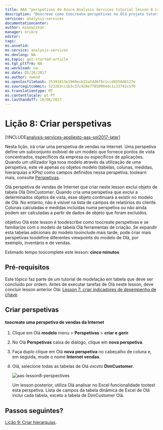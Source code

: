 ```yaml
---
title: AAA "perspetivas do Azure Analysis Services tutorial lesson 8 criar | Microsoft Docs"
description: "Descreve como toocreate perspetivas no Olá projeto tutorial Azure Analysis Services."
services: analysis-services
documentationcenter: 
author: minewiskan
manager: erikre
editor: 
tags: 
ms.assetid: 
ms.service: analysis-services
ms.devlang: NA
ms.topic: get-started-article
ms.tgt_pltfrm: NA
ms.workload: na
ms.date: 05/26/2017
ms.author: owend
ms.openlocfilehash: 25391813e1969ecb22af4d6f9c1ccd8358d812fe
ms.sourcegitcommit: 523283cc1b3c37c428e77850964dc1c33742c5f0
ms.translationtype: MT
ms.contentlocale: pt-PT
ms.lasthandoff: 10/06/2017
---
```

# <a name="lesson-8-create-perspectives"></a>Lição 8: Criar perspetivas

[!INCLUDE[analysis-services-appliesto-aas-sql2017-later](../../../includes/analysis-services-appliesto-aas-sql2017-later.md)]

Nesta lição, irá criar uma perspetiva de vendas na Internet. Uma perspetiva define um subconjunto exibível de um modelo que fornece pontos de vista concentrados, específicos da empresa ou específicos de aplicações. Quando um utilizador liga tooa modelo através da utilização de uma perspetiva, este vê apenas os objetos modelo (tabelas, colunas, medidas, hierarquias e KPIs) como campos definidos nessa perspetiva. toolearn mais, consulte [Perspetivas](https://docs.microsoft.com/sql/analysis-services/tabular-models/perspectives-ssas-tabular).
  
Olá perspetiva de vendas de Internet que criar neste lesson exclui objeto de tabela Olá DimCustomer. Quando cria uma perspetiva que exclui a determinados objetos de vista, esse objeto continuará a existir no modelo de Olá. No entanto, não é visível na lista de campos de relatórios do cliente. Colunas calculadas e medidas incluídas numa perspetiva ou não ainda podem ser calculadas a partir de dados de objeto que foram excluídos.  
  
objetivo Olá este lesson é toodescribe como toocreate perspetivas e se familiarize com o modelo de tabela Olá ferramentas de criação. Se expandir esta tabelas adicionais do modelo tooinclude mais tarde, pode criar mais perspetivas toodefine diferentes viewpoints do modelo de Olá, por exemplo, inventário e de vendas.  
  
Estimado tempo toocomplete este lesson: **cinco minutos**  
  
## <a name="prerequisites"></a>Pré-requisitos  
Este tópico faz parte de um tutorial de modelação em tabela que deve ser concluído por ordem. Antes de executar tarefas de Olá neste lesson, deve concluir lesson anterior Olá: [Lesson 7: criar indicadores de desempenho de chave](../tutorials/aas-lesson-7-create-key-performance-indicators.md).  
  
## <a name="create-perspectives"></a>Criar perspetivas  
  
#### <a name="toocreate-an-internet-sales-perspective"></a>toocreate uma perspetiva de vendas da Internet  
  
1.  Clique em Olá **modelo** menu > **Perspetivas** > **criar e gerir**.  
  
2.  No Olá **Perspetivas** caixa de diálogo, clique em **nova perspetiva**.  
  
3.  Faça duplo clique em Olá **nova perspetiva** no cabeçalho de coluna e, em seguida, mude o nome **Internet vendas**.  
  
4.  Olá, selecione todas as tabelas de Olá *exceto* **DimCustomer**.  
  
    ![aas-lesson8-perspectives](../tutorials/media/aas-lesson8-perspectives.png)
  
    Um lesson posterior, utiliza Olá analisar no Excel funcionalidade tootest esta perspetiva. Lista de campos da tabela dinâmica de Excel de Olá inclui cada tabela, exceto a tabela de DimCustomer Olá.  

## <a name="whats-next"></a>Passos seguintes?
[Lição 9: Criar hierarquias](../tutorials/aas-lesson-9-create-hierarchies.md).
  
  
  
  
